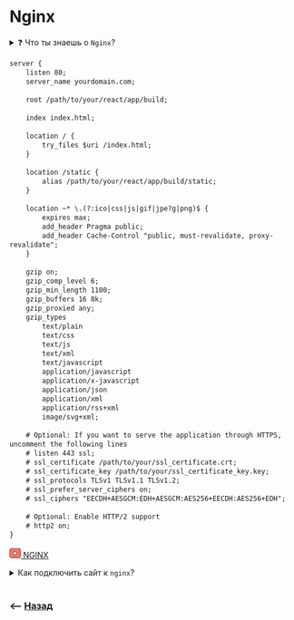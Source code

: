 # Nginx

<details>
<summary>❓ Что ты знаешь о <code>Nginx</code>? </summary>

---

👆🏽 `Web` или `Proxy` сервер позволяющий быстро обрабатывать большое кол-во подключений

🎯 Может перехватывать и перенаправлять различные запросы с клиента         
🎯 Отдавать главный файл сайта    
🎯 Быстро отдавать статику  
🎯 Выступать балансировщиком нагрузки  

---

</details>


     



```
server {
    listen 80;
    server_name yourdomain.com;

    root /path/to/your/react/app/build;

    index index.html;

    location / {
        try_files $uri /index.html;
    }

    location /static {
        alias /path/to/your/react/app/build/static;
    }

    location ~* \.(?:ico|css|js|gif|jpe?g|png)$ {
        expires max;
        add_header Pragma public;
        add_header Cache-Control "public, must-revalidate, proxy-revalidate";
    }

    gzip on;
    gzip_comp_level 6;
    gzip_min_length 1100;
    gzip_buffers 16 8k;
    gzip_proxied any;
    gzip_types
        text/plain
        text/css
        text/js
        text/xml
        text/javascript
        application/javascript
        application/x-javascript
        application/json
        application/xml
        application/rss+xml
        image/svg+xml;

    # Optional: If you want to serve the application through HTTPS, uncomment the following lines
    # listen 443 ssl; 
    # ssl_certificate /path/to/your/ssl_certificate.crt;
    # ssl_certificate_key /path/to/your/ssl_certificate_key.key;
    # ssl_protocols TLSv1 TLSv1.1 TLSv1.2;
    # ssl_prefer_server_ciphers on;
    # ssl_ciphers "EECDH+AESGCM:EDH+AESGCM:AES256+EECDH:AES256+EDH";

    # Optional: Enable HTTP/2 support
    # http2 on;
}
```

<a href="https://www.youtube.com/watch?v=fo5KYjqPfWs&t=926s"><img src="https://raw.githubusercontent.com/webster6667/documentation/ebfd5a1acdc772d2de59331f5e127a76d08c9a8b/documentation-data/illustrations/video.svg" height="20px" title="ts" alt=""> NGINX</a>

<details>
<summary> Как подключить сайт к <code>nginx</code>?</summary>

![illustration](https://raw.githubusercontent.com/webster6667/documentation/master/documentation-data/illustrations/dd-up.svg)

Для этого нужно создать конфиг в папке `site-avialables`, перенести его в `site-enabled`, и рестартнуть `nginx`   

![illustration](https://raw.githubusercontent.com/webster6667/documentation/master/documentation-data/illustrations/dd-down.svg)

</details>

<br>

### ⟵ **<a href="../../readme.md">Назад</a>**
